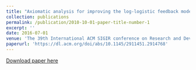 ```yaml
---
title: "Axiomatic analysis for improving the log-logistic feedback model"
collection: publications
permalink: /publication/2010-10-01-paper-title-number-1
excerpt: ''
date: 2016-07-01
venue: 'The 39th International ACM SIGIR conference on Research and Development in Information Retrieval'
paperurl: 'https://dl.acm.org/doi/abs/10.1145/2911451.2914768'
---
```



[Download paper here](https://dl.acm.org/doi/abs/10.1145/2911451.2914768)


